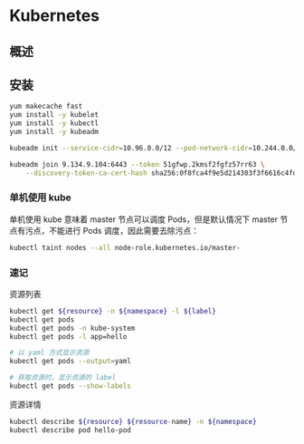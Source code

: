 # Kubernetes

## 概述

## 安装

```sh
yum makecache fast
yum install -y kubelet
yum install -y kubectl
yum install -y kubeadm

kubeadm init --service-cidr=10.96.0.0/12 --pod-network-cidr=10.244.0.0/16 --apiserver-advertise-address=9.134.9.104

kubeadm join 9.134.9.104:6443 --token 51gfwp.2kmsf2fgfz57rr63 \
    --discovery-token-ca-cert-hash sha256:0f8fca4f9e5d214303f3f6616c4fdc206c083abf759a68229d4cd2760182e3fc 
```

### 单机使用 kube

单机使用 kube 意味着 master 节点可以调度 Pods，但是默认情况下 master 节点有污点，不能进行 Pods 调度，因此需要去除污点：

```sh
kubectl taint nodes --all node-role.kubernetes.io/master-
```

### 速记

资源列表

```sh
kubectl get ${resource} -n ${namespace} -l ${label}
kubectl get pods
kubectl get pods -n kube-system
kubectl get pods -l app=hello

# 以 yaml 方式显示资源
kubectl get pods --output=yaml

# 获取资源时，显示资源的 label
kubectl get pods --show-labels
```

资源详情

```sh
kubectl describe ${resource} ${resource-name} -n ${namespace}
kubectl describe pod hello-pod
```
